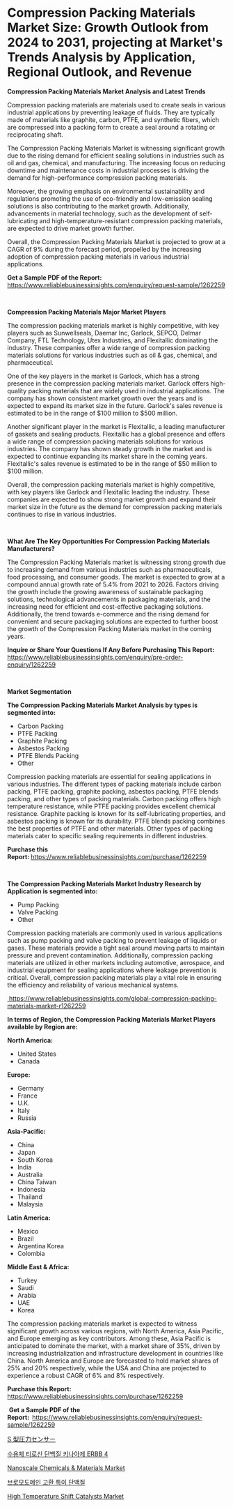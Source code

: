 <p><h1>Compression Packing Materials Market Size: Growth Outlook from 2024 to 2031, projecting at Market's Trends Analysis by Application, Regional Outlook, and Revenue</h1></p><p><strong>Compression Packing Materials Market Analysis and Latest Trends</strong></p>
<p><p>Compression packing materials are materials used to create seals in various industrial applications by preventing leakage of fluids. They are typically made of materials like graphite, carbon, PTFE, and synthetic fibers, which are compressed into a packing form to create a seal around a rotating or reciprocating shaft.</p><p>The Compression Packing Materials Market is witnessing significant growth due to the rising demand for efficient sealing solutions in industries such as oil and gas, chemical, and manufacturing. The increasing focus on reducing downtime and maintenance costs in industrial processes is driving the demand for high-performance compression packing materials.</p><p>Moreover, the growing emphasis on environmental sustainability and regulations promoting the use of eco-friendly and low-emission sealing solutions is also contributing to the market growth. Additionally, advancements in material technology, such as the development of self-lubricating and high-temperature-resistant compression packing materials, are expected to drive market growth further.</p><p>Overall, the Compression Packing Materials Market is projected to grow at a CAGR of 9% during the forecast period, propelled by the increasing adoption of compression packing materials in various industrial applications.</p></p>
<p><strong>Get a Sample PDF of the Report:&nbsp;</strong> <a href="https://www.reliablebusinessinsights.com/enquiry/request-sample/1262259">https://www.reliablebusinessinsights.com/enquiry/request-sample/1262259</a></p>
<p>&nbsp;</p>
<p><strong>Compression Packing Materials Major Market Players</strong></p>
<p><p>The compression packing materials market is highly competitive, with key players such as Sunwellseals, Daemar Inc, Garlock, SEPCO, Delmar Company, FTL Technology, Utex Industries, and Flexitallic dominating the industry. These companies offer a wide range of compression packing materials solutions for various industries such as oil & gas, chemical, and pharmaceutical.</p><p>One of the key players in the market is Garlock, which has a strong presence in the compression packing materials market. Garlock offers high-quality packing materials that are widely used in industrial applications. The company has shown consistent market growth over the years and is expected to expand its market size in the future. Garlock's sales revenue is estimated to be in the range of $100 million to $500 million.</p><p>Another significant player in the market is Flexitallic, a leading manufacturer of gaskets and sealing products. Flexitallic has a global presence and offers a wide range of compression packing materials solutions for various industries. The company has shown steady growth in the market and is expected to continue expanding its market share in the coming years. Flexitallic's sales revenue is estimated to be in the range of $50 million to $100 million.</p><p>Overall, the compression packing materials market is highly competitive, with key players like Garlock and Flexitallic leading the industry. These companies are expected to show strong market growth and expand their market size in the future as the demand for compression packing materials continues to rise in various industries.</p></p>
<p>&nbsp;</p>
<p><strong>What Are The Key Opportunities For Compression Packing Materials Manufacturers?</strong></p>
<p><p>The Compression Packing Materials market is witnessing strong growth due to increasing demand from various industries such as pharmaceuticals, food processing, and consumer goods. The market is expected to grow at a compound annual growth rate of 5.4% from 2021 to 2026. Factors driving the growth include the growing awareness of sustainable packaging solutions, technological advancements in packaging materials, and the increasing need for efficient and cost-effective packaging solutions. Additionally, the trend towards e-commerce and the rising demand for convenient and secure packaging solutions are expected to further boost the growth of the Compression Packing Materials market in the coming years.</p></p>
<p><strong>Inquire or Share Your Questions If Any Before Purchasing This Report:</strong> <a href="https://www.reliablebusinessinsights.com/enquiry/pre-order-enquiry/1262259">https://www.reliablebusinessinsights.com/enquiry/pre-order-enquiry/1262259</a></p>
<p>&nbsp;</p>
<p><strong>Market Segmentation</strong></p>
<p><strong>The Compression Packing Materials Market Analysis by types is segmented into:</strong></p>
<p><ul><li>Carbon Packing</li><li>PTFE Packing</li><li>Graphite Packing</li><li>Asbestos Packing</li><li>PTFE Blends Packing</li><li>Other</li></ul></p>
<p><p>Compression packing materials are essential for sealing applications in various industries. The different types of packing materials include carbon packing, PTFE packing, graphite packing, asbestos packing, PTFE blends packing, and other types of packing materials. Carbon packing offers high temperature resistance, while PTFE packing provides excellent chemical resistance. Graphite packing is known for its self-lubricating properties, and asbestos packing is known for its durability. PTFE blends packing combines the best properties of PTFE and other materials. Other types of packing materials cater to specific sealing requirements in different industries.</p></p>
<p><strong>Purchase this Report:&nbsp;</strong><a href="https://www.reliablebusinessinsights.com/purchase/1262259">https://www.reliablebusinessinsights.com/purchase/1262259</a></p>
<p>&nbsp;</p>
<p><strong>The Compression Packing Materials Market Industry Research by Application is segmented into:</strong></p>
<p><ul><li>Pump Packing</li><li>Valve Packing</li><li>Other</li></ul></p>
<p><p>Compression packing materials are commonly used in various applications such as pump packing and valve packing to prevent leakage of liquids or gases. These materials provide a tight seal around moving parts to maintain pressure and prevent contamination. Additionally, compression packing materials are utilized in other markets including automotive, aerospace, and industrial equipment for sealing applications where leakage prevention is critical. Overall, compression packing materials play a vital role in ensuring the efficiency and reliability of various mechanical systems.</p></p>
<p><a href="https://www.reliablebusinessinsights.com/global-compression-packing-materials-market-r1262259">&nbsp;https://www.reliablebusinessinsights.com/global-compression-packing-materials-market-r1262259</a></p>
<p><strong>In terms of Region, the Compression Packing Materials Market Players available by Region are:</strong></p>
<p>
    <p> <strong> North America: </strong>
        <ul>
            <li>United States</li>
            <li>Canada</li>
        </ul>
        </p> 
    <p> <strong> Europe: </strong>
        <ul>
            <li>Germany</li>
            <li>France</li>
            <li>U.K.</li>
            <li>Italy</li>
            <li>Russia</li>
        </ul>
        </p> 
    <p> <strong> Asia-Pacific: </strong>
        <ul>
            <li>China</li>
            <li>Japan</li>
            <li>South Korea</li>
            <li>India</li>
            <li>Australia</li>
            <li>China Taiwan</li>
            <li>Indonesia</li>
            <li>Thailand</li>
            <li>Malaysia</li>
        </ul>
        </p> 
    <p> <strong> Latin America: </strong>
        <ul>
            <li>Mexico</li>
            <li>Brazil</li>
            <li>Argentina Korea</li>
            <li>Colombia</li>
        </ul>
        </p> 
    <p> <strong> Middle East & Africa: </strong>
        <ul>
            <li>Turkey</li>
            <li>Saudi</li>
            <li>Arabia</li>
            <li>UAE</li>
            <li>Korea</li>
        </ul>
    </p>
    </p>
<p><p>The compression packing materials market is expected to witness significant growth across various regions, with North America, Asia Pacific, and Europe emerging as key contributors. Among these, Asia Pacific is anticipated to dominate the market, with a market share of 35%, driven by increasing industrialization and infrastructure development in countries like China. North America and Europe are forecasted to hold market shares of 25% and 20% respectively, while the USA and China are projected to experience a robust CAGR of 6% and 8% respectively.</p></p>
<p><strong>Purchase this Report: </strong><a href="https://www.reliablebusinessinsights.com/purchase/1262259">https://www.reliablebusinessinsights.com/purchase/1262259</a></p>
<p>&nbsp;<strong>Get a Sample PDF of the Report:&nbsp;&nbsp;</strong><a href="https://www.reliablebusinessinsights.com/enquiry/request-sample/1262259">https://www.reliablebusinessinsights.com/enquiry/request-sample/1262259</a></p>
<p><strong></strong></p>
<p><p><a href="https://github.com/LeoraEber/Market-Research-Report-List-1/blob/main/4027266136987.md">S 型圧力センサー</a></p><p><a href="https://github.com/risastia4/Market-Research-Report-List-1/blob/main/7725498142499.md">수용체 티로신 단백질 키나아제 ERBB 4</a></p><p><a href="https://github.com/ernidarwin455/Market-Research-Report-List-1/blob/main/nanoscale-chemicals-materials-market.md">Nanoscale Chemicals & Materials Market</a></p><p><a href="https://github.com/ThomasElmes2022/Market-Research-Report-List-1/blob/main/3271662142500.md">브로모도메인 고환 특이 단백질</a></p><p><a href="https://github.com/rakibtthstu9900/Market-Research-Report-List-1/blob/main/high-temperature-shift-catalysts-market.md">High Temperature Shift Catalysts Market</a></p></p>